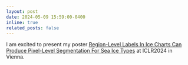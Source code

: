 ```yaml
---
layout: post
date: 2024-05-09 15:59:00-0400
inline: true
related_posts: false
---
```


I am excited to present my poster [Region-Level Labels In Ice Charts Can Produce Pixel-Level Segmentation For Sea Ice Types](https://arxiv.org/abs/2405.10456) at ICLR2024 in Vienna.
